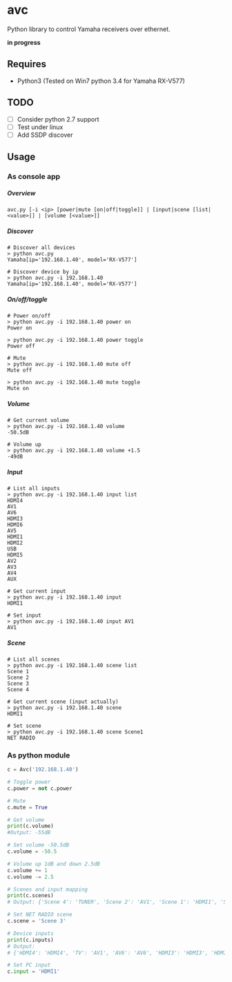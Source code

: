 # avc
Python library to control Yamaha receivers over ethernet.

__in progress__

## Requires
* Python3 (Tested on Win7 python 3.4 for Yamaha RX-V577)

## TODO
- [ ] Consider python 2.7 support
- [ ] Test under linux
- [ ] Add SSDP discover 

## Usage
### As console app
##### Overview
```shell
avc.py [-i <ip> [power|mute [on|off|toggle]] | [input|scene [list|<value>]] | [volume [<value>]]
```

##### Discover
```shell
# Discover all devices
> python avc.py 
Yamaha[ip='192.168.1.40', model='RX-V577']

# Discover device by ip
> python avc.py -i 192.168.1.40 
Yamaha[ip='192.168.1.40', model='RX-V577']
```

##### On/off/toggle
```shell
# Power on/off
> python avc.py -i 192.168.1.40 power on
Power on

> python avc.py -i 192.168.1.40 power toggle
Power off

# Mute
> python avc.py -i 192.168.1.40 mute off
Mute off

> python avc.py -i 192.168.1.40 mute toggle
Mute on
```
##### Volume
```shell
# Get current volume
> python avc.py -i 192.168.1.40 volume
-50.5dB

# Volume up
> python avc.py -i 192.168.1.40 volume +1.5
-49dB
```
##### Input
```shell
# List all inputs
> python avc.py -i 192.168.1.40 input list
HDMI4
AV1
AV6
HDMI3
HDMI6
AV5
HDMI1
HDMI2
USB
HDMI5
AV2
AV3
AV4
AUX

# Get current input
> python avc.py -i 192.168.1.40 input
HDMI1

# Set input
> python avc.py -i 192.168.1.40 input AV1
AV1
```

##### Scene
```shell
# List all scenes
> python avc.py -i 192.168.1.40 scene list
Scene 1
Scene 2
Scene 3
Scene 4

# Get current scene (input actually)
> python avc.py -i 192.168.1.40 scene
HDMI1

# Set scene
> python avc.py -i 192.168.1.40 scene Scene1
NET RADIO
```

### As python module
```python
c = Avc('192.168.1.40')

# Toggle power
c.power = not c.power

# Mute
c.mute = True

# Get volume
print(c.volume)
#Output: -55dB

# Set volume -50.5dB
c.volume = -50.5

# Volume up 1dB and down 2.5dB
c.volume += 1
c.volume -= 2.5

# Scenes and input mapping
print(c.scenes)
# Output: {'Scene 4': 'TUNER', 'Scene 2': 'AV1', 'Scene 1': 'HDMI1', 'Scene 3': 'NET RADIO'}

# Set NET RADIO scene
c.scene = 'Scene 3'

# Device inputs
print(c.inputs)
# Output:
# {'HDMI4': 'HDMI4', 'TV': 'AV1', 'AV6': 'AV6', 'HDMI3': 'HDMI3', 'HDMI6': 'HDMI6', 'AV5': 'AV5', 'PC': 'HDMI1', 'HDMI2': 'HDMI2', 'USB': 'USB', 'HDMI5': 'HDMI5', 'AV2': 'AV2', 'AV3': 'AV3', 'AV4': 'AV4', 'AUX': 'AUX'}

# Set PC input
c.input = 'HDMI1'

```
